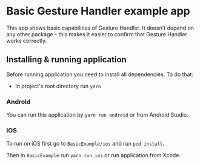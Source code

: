 # Basic Gesture Handler example app

This app shows basic capabilities of Gesture Handler. It doesn't depend on any other package - this makes it easier to confirm that Gesture Handler works correctly.

## Installing & running application

Before running application you need to install all dependencies. To do that:

- In project's root directory run `yarn`

### Android

You can run this application by `yarn run android` or from Android Studio.

### iOS

To run on iOS first go to `BasicExample/ios` and run `pod install`.

Then in `BasicExample` run `yarn run ios` or run application from Xcode.
